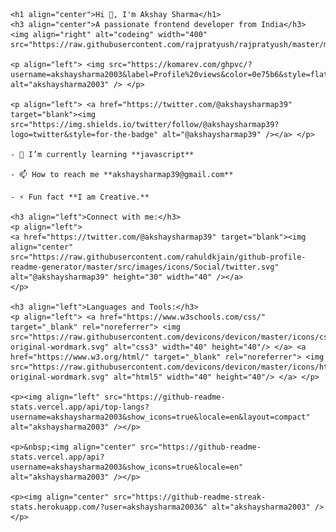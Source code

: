 <body>
    
    <h1 align="center">Hi 👋, I'm Akshay Sharma</h1>
    <h3 align="center">A passionate frontend developer from India</h3>
    <img align="right" alt="codeing" width="400" src="https://raw.githubusercontent.com/rajpratyush/rajpratyush/master/me_1.gif">
    
    <p align="left"> <img src="https://komarev.com/ghpvc/?username=akshaysharma2003&label=Profile%20views&color=0e75b6&style=flat" alt="akshaysharma2003" /> </p>
    
    <p align="left"> <a href="https://twitter.com/@akshaysharmap39" target="blank"><img src="https://img.shields.io/twitter/follow/@akshaysharmap39?logo=twitter&style=for-the-badge" alt="@akshaysharmap39" /></a> </p>
    
    - 🌱 I’m currently learning **javascript**
    
    - 📫 How to reach me **akshaysharmap39@gmail.com**
    
    - ⚡ Fun fact **I am Creative.**
    
    <h3 align="left">Connect with me:</h3>
    <p align="left">
    <a href="https://twitter.com/@akshaysharmap39" target="blank"><img align="center" src="https://raw.githubusercontent.com/rahuldkjain/github-profile-readme-generator/master/src/images/icons/Social/twitter.svg" alt="@akshaysharmap39" height="30" width="40" /></a>
    </p>
    
    <h3 align="left">Languages and Tools:</h3>
    <p align="left"> <a href="https://www.w3schools.com/css/" target="_blank" rel="noreferrer"> <img src="https://raw.githubusercontent.com/devicons/devicon/master/icons/css3/css3-original-wordmark.svg" alt="css3" width="40" height="40"/> </a> <a href="https://www.w3.org/html/" target="_blank" rel="noreferrer"> <img src="https://raw.githubusercontent.com/devicons/devicon/master/icons/html5/html5-original-wordmark.svg" alt="html5" width="40" height="40"/> </a> </p>
    
    <p><img align="left" src="https://github-readme-stats.vercel.app/api/top-langs?username=akshaysharma2003&show_icons=true&locale=en&layout=compact" alt="akshaysharma2003" /></p>
    
    <p>&nbsp;<img align="center" src="https://github-readme-stats.vercel.app/api?username=akshaysharma2003&show_icons=true&locale=en" alt="akshaysharma2003" /></p>
    
    <p><img align="center" src="https://github-readme-streak-stats.herokuapp.com/?user=akshaysharma2003&" alt="akshaysharma2003" /></p>
    

    

</body




